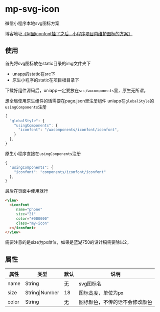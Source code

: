 # mp-svg-icon

微信小程序本地svg图标方案

博客地址[《阿里iconfont挂了之后...小程序项目内维护图标的方案》](https://www.jianshu.com/p/c6cda7bfd91a)

## 使用

首先将svg图标放在static目录的img文件夹下

- unapp的static在src下
- 原生小程序的static在项目根目录下

下载好组件源码后，uniapp一定要放在`src/wxcomponents`里，原生无所谓。

想全局使用原生组件的话需要在page.json里注册组件
uniapp在`globalStyle`的`usingComponents`注册

```javascript
{
  "globalStyle": {
    "usingComponents": {
      "iconfont": "/wxcomponents/iconfont/iconfont",
    }
  },
}
```

原生小程序直接在`usingComponents`注册

```javascript
{
  "usingComponents": {
    "iconfont": "components/iconfont/iconfont"
  },
}

```

最后在页面中使用就行

```html
<view>
  <iconfont
     name="phone"
     size="21"
     color="#000000"
     class="my-icon"
  ></iconfont>
</view>
```

需要注意的是size为px单位，如果是蓝湖750的设计稿需要除以2。

## 属性

|  属性   |  类型  | 默认  | 说明  |
|  ----  | ---- | ---- | ---- |
| name  | String | 无 | svg图标名  |
| size  | String\|Number |18| 图标高度，单位为px  |
|color|String|无|图标颜色，不传的话不会修改颜色|
